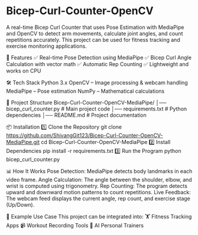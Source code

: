 # Bicep-Curl-Counter-OpenCV
A real-time Bicep Curl Counter that uses Pose Estimation with MediaPipe and OpenCV to detect arm movements, calculate joint angles, and count repetitions accurately. This project can be used for fitness tracking and exercise monitoring applications.

📌 Features
✅ Real-time Pose Detection using MediaPipe
✅ Bicep Curl Angle Calculation with vector math
✅ Automatic Rep Counting
✅ Lightweight and works on CPU

🛠️ Tech Stack
Python 3.x
OpenCV – Image processing & webcam handling
MediaPipe – Pose estimation
NumPy – Mathematical calculations

📂 Project Structure
Bicep-Curl-Counter-OpenCV-MediaPipe/
│── bicep_curl_counter.py   # Main project code
│── requirements.txt        # Python dependencies
│── README.md               # Project documentation

📦 Installation
1️⃣ Clone the Repository
git clone https://github.com/ShivangGit123/Bicep-Curl-Counter-OpenCV-MediaPipe.git
cd Bicep-Curl-Counter-OpenCV-MediaPipe
2️⃣ Install Dependencies
pip install -r requirements.txt
3️⃣ Run the Program
python bicep_curl_counter.py


📊 How It Works
Pose Detection: MediaPipe detects body landmarks in each video frame.
Angle Calculation: The angle between the shoulder, elbow, and wrist is computed using trigonometry.
Rep Counting: The program detects upward and downward motion patterns to count repetitions.
Live Feedback: The webcam feed displays the current angle, rep count, and exercise stage (Up/Down).

📌 Example Use Case
This project can be integrated into:
🏋️ Fitness Tracking Apps
📹 Workout Recording Tools
🤖 AI Personal Trainers
